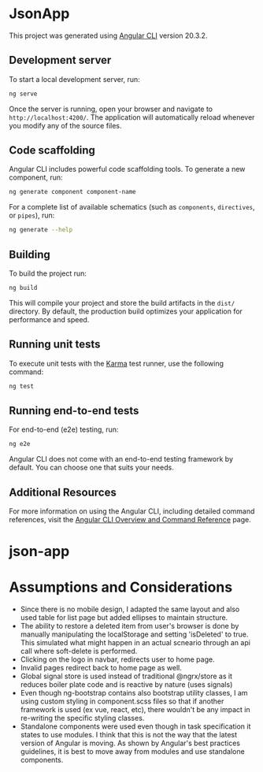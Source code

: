 # JsonApp

This project was generated using [Angular CLI](https://github.com/angular/angular-cli) version 20.3.2.

## Development server

To start a local development server, run:

```bash
ng serve
```

Once the server is running, open your browser and navigate to `http://localhost:4200/`. The application will automatically reload whenever you modify any of the source files.

## Code scaffolding

Angular CLI includes powerful code scaffolding tools. To generate a new component, run:

```bash
ng generate component component-name
```

For a complete list of available schematics (such as `components`, `directives`, or `pipes`), run:

```bash
ng generate --help
```

## Building

To build the project run:

```bash
ng build
```

This will compile your project and store the build artifacts in the `dist/` directory. By default, the production build optimizes your application for performance and speed.

## Running unit tests

To execute unit tests with the [Karma](https://karma-runner.github.io) test runner, use the following command:

```bash
ng test
```

## Running end-to-end tests

For end-to-end (e2e) testing, run:

```bash
ng e2e
```

Angular CLI does not come with an end-to-end testing framework by default. You can choose one that suits your needs.

## Additional Resources

For more information on using the Angular CLI, including detailed command references, visit the [Angular CLI Overview and Command Reference](https://angular.dev/tools/cli) page.
# json-app

# Assumptions and Considerations
- Since there is no mobile design, I adapted the same layout and also used table for list page but added ellipses to maintain structure.
- The ability to restore a deleted item from user's browser is done by manually manipulating the localStorage and setting 'isDeleted' to true. This simulated what might happen in an actual scneario through an api call where soft-delete is performed.
- Clicking on the logo in navbar, redirects user to home page.
- Invalid pages redirect back to home page as well.
- Global signal store is used instead of traditional @ngrx/store as it reduces boiler plate code and is reactive by nature (uses signals)
- Even though ng-bootstrap contains also bootstrap utility classes, I am using custom styling in component.scss files so that if another framework is used (ex vue, react, etc), there wouldn't be any impact in re-writing the specific styling classes.
- Standalone components were used even though in task specification it states to use modules. I think that this is not the way that the latest version of Angular is moving. As shown by Angular's best practices guidelines, it is best to move away from modules and use standalone components.
